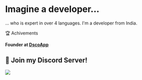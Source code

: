 # Imagine a developer...
... who is expert in over 4 languages. I'm a developer from India.

🏆 Achivements

**Founder at [DscoApp](https://github.com/DscoApp)**

## 🚀 Join my Discord Server!
<a href="https://discord.gg/7nxQdKJBbV"><img src="https://invidget.switchblade.xyz/7nxQdKJBbV" /></a>
